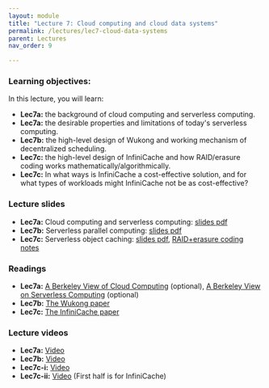 ```yaml
---
layout: module
title: "Lecture 7: Cloud computing and cloud data systems"
permalink: /lectures/lec7-cloud-data-systems
parent: Lectures
nav_order: 9

---
```

### Learning objectives:

In this lecture, you will learn:

* **Lec7a:** the background of cloud computing and serverless computing.
* **Lec7a:** the desirable properties and limitations of today's serverless computing.
* **Lec7b:** the high-level design of Wukong and working mechanism of decentralized scheduling.
* **Lec7c:** the high-level design of InfiniCache and how RAID/erasure coding works mathematically/algorithmically.
* **Lec7c:** In what ways is InfiniCache a cost-effective solution, and for what types of workloads might InfiniCache not be as cost-effective?



### Lecture slides

* **Lec7a:** Cloud computing and serverless computing: [slides pdf](/ds5110-spring23/assets/docs/lec7a-cloud-comp.pdf)
* **Lec7b:** Serverless parallel computing: [slides pdf](/ds5110-spring23/assets/docs/lec7b-wukong.pdf)
* **Lec7c:** Serverless object caching: [slides pdf](/ds5110-spring23/assets/docs/lec7c-infinicache.pdf), [RAID+erasure coding notes](/ds5110-spring23/assets/docs/notes_RAID_EC.pdf)


### Readings 

* **Lec7a:** [A Berkeley View of Cloud Computing](https://www2.eecs.berkeley.edu/Pubs/TechRpts/2009/EECS-2009-28.pdf) (optional), [A Berkeley View on Serverless Computing](https://www2.eecs.berkeley.edu/Pubs/TechRpts/2019/EECS-2019-3.pdf) (optional)
* **Lec7b:** [The Wukong paper](https://tddg.github.io/assets/pdf/socc20-wukong.pdf)
* **Lec7c:** [The InfiniCache paper](https://www.usenix.org/conference/fast20/presentation/wang-ao)


### Lecture videos

* **Lec7a:** [Video](https://edstem.org/us/courses/32938/discussion/2847129)
* **Lec7b:** [Video](https://edstem.org/us/courses/32938/discussion/2848827)
* **Lec7c-i:** [Video](https://edstem.org/us/courses/32938/discussion/2858888)
* **Lec7c-ii:** [Video](https://edstem.org/us/courses/32938/discussion/2881327) (First half is for InfiniCache)


